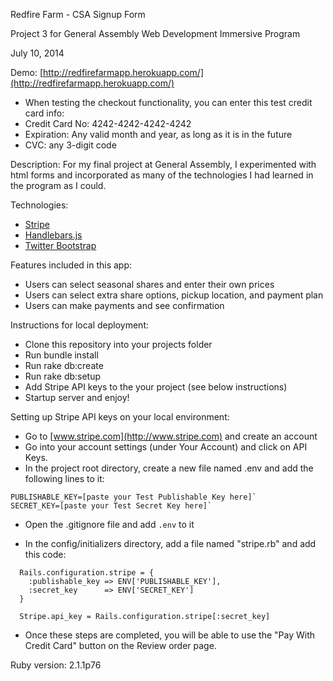 Redfire Farm - CSA Signup Form

Project 3 for General Assembly Web Development Immersive Program

July 10, 2014

Demo: [http://redfirefarmapp.herokuapp.com/](http://redfirefarmapp.herokuapp.com/)
- When testing the checkout functionality, you can enter this test credit card info:
- Credit Card No: 4242-4242-4242-4242
- Expiration: Any valid month and year, as long as it is in the future
- CVC: any 3-digit code

Description: For my final project at General Assembly, I experimented with html forms and incorporated as many of the technologies I had learned in the program as I could.

Technologies:
- [Stripe](https://github.com/stripe/stripe-ruby)
- [Handlebars.js](http://handlebarsjs.com/)
- [Twitter Bootstrap](http://getbootstrap.com/)


Features included in this app:
- Users can select seasonal shares and enter their own prices
- Users can select extra share options, pickup location, and payment plan
- Users can make payments and see confirmation


Instructions for local deployment:
- Clone this repository into your projects folder
- Run bundle install
- Run rake db:create
- Run rake db:setup
- Add Stripe API keys to the your project (see below instructions)
- Startup server and enjoy!

Setting up Stripe API keys on your local environment:
- Go to [www.stripe.com](http://www.stripe.com) and create an account
- Go into your account settings (under Your Account) and click on API Keys.
- In the project root directory, create a new file named .env and add the following lines to it:

```
PUBLISHABLE_KEY=[paste your Test Publishable Key here]`
SECRET_KEY=[paste your Test Secret Key here]`
```

- Open the .gitignore file and add `.env` to it

- In the config/initializers directory, add a file named "stripe.rb" and add this code:

```
  Rails.configuration.stripe = {
    :publishable_key => ENV['PUBLISHABLE_KEY'],
    :secret_key      => ENV['SECRET_KEY']
  }

  Stripe.api_key = Rails.configuration.stripe[:secret_key]
```

- Once these steps are completed, you will be able to use the "Pay With Credit Card" button
on the Review order page.

Ruby version: 2.1.1p76
